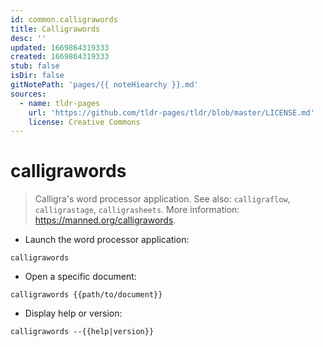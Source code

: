 ```yaml
---
id: common.calligrawords
title: Calligrawords
desc: ''
updated: 1669864319333
created: 1669864319333
stub: false
isDir: false
gitNotePath: 'pages/{{ noteHiearchy }}.md'
sources:
  - name: tldr-pages
    url: 'https://github.com/tldr-pages/tldr/blob/master/LICENSE.md'
    license: Creative Commons
---
```

# calligrawords

> Calligra's word processor application.
> See also: `calligraflow`, `calligrastage`, `calligrasheets`.
> More information: <https://manned.org/calligrawords>.

- Launch the word processor application:

`calligrawords`

- Open a specific document:

`calligrawords {{path/to/document}}`

- Display help or version:

`calligrawords --{{help|version}}`

